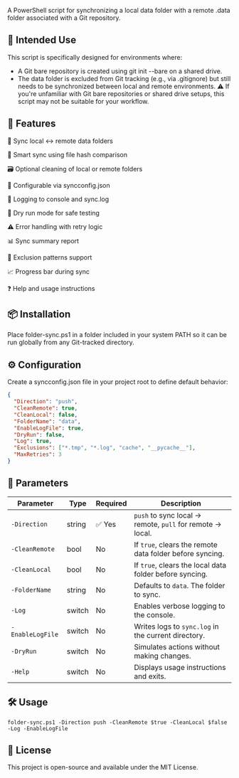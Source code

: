 A PowerShell script for synchronizing a local data folder with a remote .data folder associated with a Git repository.

## 🧠 Intended Use
This script is specifically designed for environments where:

- A Git bare repository is created using git init --bare on a shared drive.
- The data folder is excluded from Git tracking (e.g., via .gitignore) but still needs to be synchronized between local and remote environments.
⚠️ If you're unfamiliar with Git bare repositories or shared drive setups, this script may not be suitable for your workflow.

## 🚀 Features

🔄 Sync local ↔ remote data folders

🧠 Smart sync using file hash comparison

🗃️ Optional cleaning of local or remote folders

📁 Configurable via syncconfig.json

📝 Logging to console and sync.log

🧪 Dry run mode for safe testing

⚠️ Error handling with retry logic

📊 Sync summary report

🚫 Exclusion patterns support

📈 Progress bar during sync

❓ Help and usage instructions

## 📦 Installation
Place folder-sync.ps1 in a folder included in your system PATH so it can be run globally from any Git-tracked directory.

## ⚙️ Configuration
Create a syncconfig.json file in your project root to define default behavior:

```json
{
  "Direction": "push",
  "CleanRemote": true,
  "CleanLocal": false,
  "FolderName": "data",
  "EnableLogFile": true,
  "DryRun": false,
  "Log": true,
  "Exclusions": ["*.tmp", "*.log", "cache", "__pycache__"],
  "MaxRetries": 3
}

```

## 📌 Parameters

| Parameter         | Type     | Required | Description                                                                 |
|------------------|----------|----------|-----------------------------------------------------------------------------|
| `-Direction`      | string   | ✅ Yes   | `push` to sync local → remote, `pull` for remote → local.                  |
| `-CleanRemote`    | bool     | No       | If `true`, clears the remote data folder before syncing.                   |
| `-CleanLocal`     | bool     | No       | If `true`, clears the local data folder before syncing.                    |
| `-FolderName`     | string   | No       | Defaults to `data`. The folder to sync.                                    |
| `-Log`            | switch   | No       | Enables verbose logging to the console.                                    |
| `-EnableLogFile`  | switch   | No       | Writes logs to `sync.log` in the current directory.                        |
| `-DryRun`         | switch   | No       | Simulates actions without making changes.                                  |
| `-Help`           | switch   | No       | Displays usage instructions and exits.                                     |

## 🛠️ Usage

```pwsh
folder-sync.ps1 -Direction push -CleanRemote $true -CleanLocal $false -Log -EnableLogFile
```

## 📄 License
This project is open-source and available under the MIT License.
